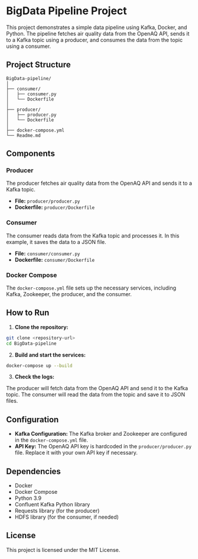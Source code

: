 # BigData Pipeline Project

This project demonstrates a simple data pipeline using Kafka, Docker, and Python. The pipeline fetches air quality data from the OpenAQ API, sends it to a Kafka topic using a producer, and consumes the data from the topic using a consumer.

## Project Structure

```
BigData-pipeline/
│
├── consumer/
│   ├── consumer.py
│   └── Dockerfile
│
├── producer/
│   ├── producer.py
│   └── Dockerfile
│
├── docker-compose.yml
└── Readme.md
```

## Components

### Producer

The producer fetches air quality data from the OpenAQ API and sends it to a Kafka topic.

- **File:** `producer/producer.py`
- **Dockerfile:** `producer/Dockerfile`

### Consumer

The consumer reads data from the Kafka topic and processes it. In this example, it saves the data to a JSON file.

- **File:** `consumer/consumer.py`
- **Dockerfile:** `consumer/Dockerfile`

### Docker Compose

The `docker-compose.yml` file sets up the necessary services, including Kafka, Zookeeper, the producer, and the consumer.

## How to Run

1. **Clone the repository:**

  ```sh
  git clone <repository-url>
  cd BigData-pipeline
  ```

2. **Build and start the services:**

  ```sh
  docker-compose up --build
  ```

3. **Check the logs:**

  The producer will fetch data from the OpenAQ API and send it to the Kafka topic. The consumer will read the data from the topic and save it to JSON files.

## Configuration

- **Kafka Configuration:** The Kafka broker and Zookeeper are configured in the `docker-compose.yml` file.
- **API Key:** The OpenAQ API key is hardcoded in the `producer/producer.py` file. Replace it with your own API key if necessary.

## Dependencies

- Docker
- Docker Compose
- Python 3.9
- Confluent Kafka Python library
- Requests library (for the producer)
- HDFS library (for the consumer, if needed)

## License

This project is licensed under the MIT License.
